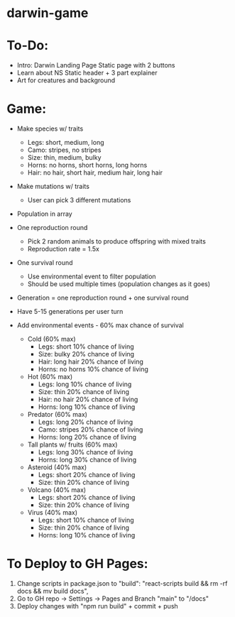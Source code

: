 # darwin-game
<!-- This is an educational game to help students understand how natural selection works. Concept inspired by and based on "Who Wants to Live a Million Years?" -->

# To-Do:
- Intro: Darwin Landing Page        Static page with 2 buttons
- Learn about NS                    Static header + 3 part explainer
- Art for creatures and background


# Game:
- Make species w/ traits
    - Legs: short, medium, long
    - Camo: stripes, no stripes
    - Size: thin, medium, bulky
    - Horns: no horns, short horns, long horns
    - Hair: no hair, short hair, medium hair, long hair

- Make mutations w/ traits
    - User can pick 3 different mutations

- Population in array

- One reproduction round
    - Pick 2 random animals to produce offspring with mixed traits
    - Reproduction rate = 1.5x

- One survival round
    - Use environmental event to filter population
    - Should be used multiple times (population changes as it goes)

- Generation = one reproduction round + one survival round
- Have 5-15 generations per user turn

- Add environmental events - 60% max chance of survival
    - Cold (60% max)
        - Legs: short 10% chance of living
        - Size: bulky 20% chance of living
        - Hair: long hair 20% chance of living
        - Horns: no horns 10% chance of living
    - Hot (60% max)
        - Legs: long 10% chance of living
        - Size: thin 20% chance of living
        - Hair: no hair 20% chance of living
        - Horns: long 10% chance of living
    - Predator (60% max)
        - Legs: long 20% chance of living
        - Camo: stripes 20% chance of living
        - Horns: long 20% chance of living
    - Tall plants w/ fruits (60% max)
        - Legs: long 30% chance of living
        - Horns: long 30% chance of living
     - Asteroid (40% max)
        - Legs: short 20% chance of living
        - Size: thin 20% chance of living
    - Volcano (40% max)
        - Legs: short 20% chance of living
        - Size: thin 20% chance of living
    - Virus (40% max)
        - Legs: short 10% chance of living
        - Size: thin 20% chance of living
        - Horns: long 10% chance of living

# To Deploy to GH Pages:
1. Change scripts in package.json to "build": "react-scripts build && rm -rf docs && mv build docs",
2. Go to GH repo -> Settings -> Pages and Branch "main" to "/docs"
3. Deploy changes with "npm run build" + commit + push

